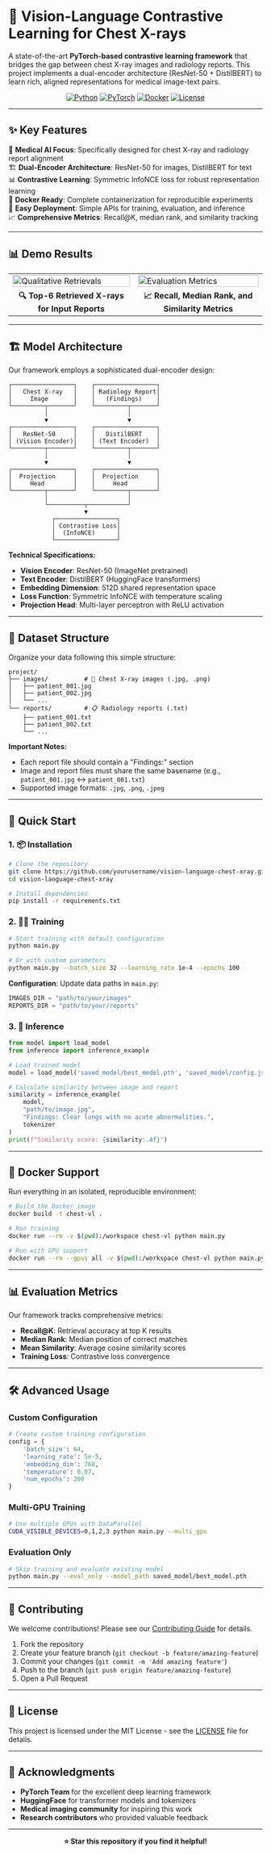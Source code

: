 # 🧠 Vision-Language Contrastive Learning for Chest X-rays

A state-of-the-art **PyTorch-based contrastive learning framework** that bridges the gap between chest X-ray images and radiology reports. This project implements a dual-encoder architecture (ResNet-50 + DistilBERT) to learn rich, aligned representations for medical image-text pairs.

<div align="center">

[![Python](https://img.shields.io/badge/Python-3.8+-blue.svg)](https://python.org)
[![PyTorch](https://img.shields.io/badge/PyTorch-2.0+-red.svg)](https://pytorch.org)
[![Docker](https://img.shields.io/badge/Docker-Ready-blue.svg)](https://docker.com)
[![License](https://img.shields.io/badge/License-MIT-green.svg)](LICENSE)

</div>

---

## ✨ Key Features

🔬 **Medical AI Focus**: Specifically designed for chest X-ray and radiology report alignment  
🏗️ **Dual-Encoder Architecture**: ResNet-50 for images, DistilBERT for text  
📊 **Contrastive Learning**: Symmetric InfoNCE loss for robust representation learning  
🐳 **Docker Ready**: Complete containerization for reproducible experiments  
🚀 **Easy Deployment**: Simple APIs for training, evaluation, and inference  
📈 **Comprehensive Metrics**: Recall@K, median rank, and similarity tracking  

---

## 📊 Demo Results

<table>
<tr>
<td><img src="assets/qualitative_results.png" alt="Qualitative Retrievals" width="100%"/></td>
<td><img src="assets/metrics_plots.png" alt="Evaluation Metrics" width="100%"/></td>
</tr>
<tr>
<td align="center"><b>🔍 Top-6 Retrieved X-rays for Input Reports</b></td>
<td align="center"><b>📈 Recall, Median Rank, and Similarity Metrics</b></td>
</tr>
</table>

---

## 🏗️ Model Architecture

Our framework employs a sophisticated dual-encoder design:

```
┌─────────────────┐    ┌─────────────────┐
│   Chest X-ray   │    │ Radiology Report│
│     Image       │    │   (Findings)    │
└─────────┬───────┘    └─────────┬───────┘
          │                      │
          ▼                      ▼
┌─────────────────┐    ┌─────────────────┐
│   ResNet-50     │    │   DistilBERT    │
│ (Vision Encoder)│    │ (Text Encoder)  │
└─────────┬───────┘    └─────────┬───────┘
          │                      │
          ▼                      ▼
┌─────────────────┐    ┌─────────────────┐
│  Projection     │    │  Projection     │
│     Head        │    │     Head        │
└─────────┬───────┘    └─────────┬───────┘
          │                      │
          └──────────┬───────────┘
                     ▼
            ┌─────────────────┐
            │ Contrastive Loss│
            │  (InfoNCE)      │
            └─────────────────┘
```

**Technical Specifications:**
- **Vision Encoder**: ResNet-50 (ImageNet pretrained)
- **Text Encoder**: DistilBERT (HuggingFace transformers)
- **Embedding Dimension**: 512D shared representation space
- **Loss Function**: Symmetric InfoNCE with temperature scaling
- **Projection Head**: Multi-layer perceptron with ReLU activation

---

## 📁 Dataset Structure

Organize your data following this simple structure:

```
project/
├── images/          # 📸 Chest X-ray images (.jpg, .png)
│   ├── patient_001.jpg
│   ├── patient_002.jpg
│   └── ...
└── reports/         # 📋 Radiology reports (.txt)
    ├── patient_001.txt
    ├── patient_002.txt
    └── ...
```

**Important Notes:**
- Each report file should contain a "Findings:" section
- Image and report files must share the same basename (e.g., `patient_001.jpg` ↔ `patient_001.txt`)
- Supported image formats: `.jpg`, `.png`, `.jpeg`

---

## 🚀 Quick Start

### 1. 📦 Installation

```bash
# Clone the repository
git clone https://github.com/yourusername/vision-language-chest-xray.git
cd vision-language-chest-xray

# Install dependencies
pip install -r requirements.txt
```

### 2. 🏃‍♂️ Training

```bash
# Start training with default configuration
python main.py

# Or with custom parameters
python main.py --batch_size 32 --learning_rate 1e-4 --epochs 100
```

**Configuration**: Update data paths in `main.py`:
```python
IMAGES_DIR = "path/to/your/images"
REPORTS_DIR = "path/to/your/reports"
```

### 3. 🔮 Inference

```python
from model import load_model
from inference import inference_example

# Load trained model
model = load_model('saved_model/best_model.pth', 'saved_model/config.json')

# Calculate similarity between image and report
similarity = inference_example(
    model, 
    "path/to/image.jpg", 
    "Findings: Clear lungs with no acute abnormalities.", 
    tokenizer
)
print(f"Similarity score: {similarity:.4f}")
```

---

## 🐳 Docker Support

Run everything in an isolated, reproducible environment:

```bash
# Build the Docker image
docker build -t chest-vl .

# Run training
docker run --rm -v $(pwd):/workspace chest-vl python main.py

# Run with GPU support
docker run --rm --gpus all -v $(pwd):/workspace chest-vl python main.py
```

---

## 📊 Evaluation Metrics

Our framework tracks comprehensive metrics:

- **Recall@K**: Retrieval accuracy at top K results
- **Median Rank**: Median position of correct matches  
- **Mean Similarity**: Average cosine similarity scores
- **Training Loss**: Contrastive loss convergence

---

## 🛠️ Advanced Usage

### Custom Configuration

```python
# Create custom training configuration
config = {
    'batch_size': 64,
    'learning_rate': 5e-5,
    'embedding_dim': 768,
    'temperature': 0.07,
    'num_epochs': 200
}
```

### Multi-GPU Training

```bash
# Use multiple GPUs with DataParallel
CUDA_VISIBLE_DEVICES=0,1,2,3 python main.py --multi_gpu
```

### Evaluation Only

```bash
# Skip training and evaluate existing model
python main.py --eval_only --model_path saved_model/best_model.pth
```

---

## 🤝 Contributing

We welcome contributions! Please see our [Contributing Guide](CONTRIBUTING.md) for details.

1. Fork the repository
2. Create your feature branch (`git checkout -b feature/amazing-feature`)
3. Commit your changes (`git commit -m 'Add amazing feature'`)
4. Push to the branch (`git push origin feature/amazing-feature`)
5. Open a Pull Request

---

## 📄 License

This project is licensed under the MIT License - see the [LICENSE](LICENSE) file for details.

---

## 🙏 Acknowledgments

- **PyTorch Team** for the excellent deep learning framework
- **HuggingFace** for transformer models and tokenizers
- **Medical imaging community** for inspiring this work
- **Research contributors** who provided valuable feedback

---


<div align="center">
<b>⭐ Star this repository if you find it helpful!</b>
</div>